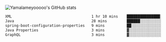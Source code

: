 ![Yamalameyooooo's GitHub stats](https://github-readme-stats.vercel.app/api?username=yamalameyooooo&theme=transparent&show_icons=true\&show=reviews,discussions_started,discussions_answered,prs_merged,prs_merged_percentage)

<!--START_SECTION:waka-->

```txt
XML                                    1 hr 10 mins    ███████████████░░░░░░░░░░   59.97 %
Java                                   28 mins         ██████░░░░░░░░░░░░░░░░░░░   23.82 %
spring-boot-configuration-properties   9 mins          ██░░░░░░░░░░░░░░░░░░░░░░░   08.23 %
Java Properties                        3 mins          ▓░░░░░░░░░░░░░░░░░░░░░░░░   03.02 %
GraphQL                                3 mins          ▓░░░░░░░░░░░░░░░░░░░░░░░░   02.62 %
```

<!--END_SECTION:waka-->
